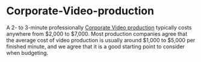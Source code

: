 # Corporate-Video-production
A 2- to 3-minute professionally [Corporate Video production](https://skyjellyfish.com.au) typically costs anywhere from $2,000 to $7,000. Most production companies agree that the average cost of video production is usually around $1,000 to $5,000 per finished minute, and we agree that it is a good starting point to consider when budgeting.
